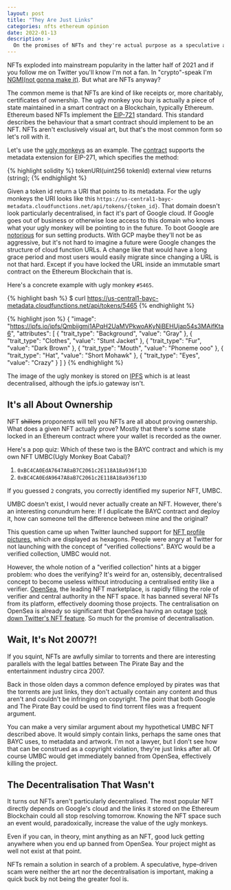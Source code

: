 ```yaml
---
layout: post
title: "They Are Just Links"
categories: nfts ethereum opinion
date: 2022-01-13
description: > 
  On the promises of NFTs and they're actual purpose as a speculative asset with no regard for artists or decentralisation.
---
```


NFTs exploded into mainstream popularity in the latter half of 2021 and if you follow me on Twitter you'll know I'm not a fan. In "crypto"-speak I'm [NGMI(not gonna make it)](https://blog.libertasbella.com/glossary/ngmi/). But what are NFTs anyway?

The common meme is that NFTs are kind of like receipts or, more charitably, certificates of ownership. The ugly monkey you buy is actually a piece of state maintained in a smart contract on a Blockchain, typically Ethereum. Ethereum based NFTs implement the [EIP-721](https://eips.ethereum.org/EIPS/eip-721) standard. This standard describes the behaviour that a smart contract should implement to be an NFT. NFTs aren't exclusively visual art, but that's the most common form so let's roll with it. 

Let's use the [ugly monkeys](https://boredapeyachtclub.com/#/) as an example. The [contract](https://etherscan.io/address/0xbc4ca0eda7647a8ab7c2061c2e118a18a936f13d) supports the metadata extension for EIP-271, which specifies the method:

{% highlight solidity %}
tokenURI(uint256 tokenId) external view returns (string);
{% endhighlight %}

Given a token id return a URI that points to its metadata. For the ugly monkeys the URI looks like this `https://us-central1-bayc-metadata.cloudfunctions.net/api/tokens/{token_id}`. That domain doesn't look particularly decentralised, in fact it's part of Google cloud. If Google goes out of business or otherwise lose access to this domain who knows what your ugly monkey will be pointing to in the future. To boot Google are [notorious](https://killedbygoogle.com/) for sun setting products. With GCP maybe they'll not be as aggressive, but it's not hard to imagine a future were Google changes the structure of cloud function URLs. A change like that would have a long grace period and most users would easily migrate since changing a URL is not that hard. Except if you have locked the URL inside an immutable smart contract on the Ethereum Blockchain that is.

Here's a concrete example with ugly monkey `#5465`.

{% highlight bash %}
$ curl https://us-central1-bayc-metadata.cloudfunctions.net/api/tokens/5465
{% endhighlight %}

{% highlight json %}
{
  "image": "https://ipfs.io/ipfs/Qmbijgmi1APqH2UaMVPkwoAKyNiBEHUjap54s3MAifKta6",
  "attributes": [
    {
      "trait_type": "Background",
      "value": "Gray"
    },
    {
      "trait_type": "Clothes",
      "value": "Stunt Jacket"
    },
    {
      "trait_type": "Fur",
      "value": "Dark Brown"
    },
    {
      "trait_type": "Mouth",
      "value": "Phoneme  ooo"
    },
    {
      "trait_type": "Hat",
      "value": "Short Mohawk"
    },
    {
      "trait_type": "Eyes",
      "value": "Crazy"
    }
  ]
}
{% endhighlight %}

The image of the ugly monkey is stored on [IPFS](https://en.wikipedia.org/wiki/InterPlanetary_File_System) which is at least decentralised, although the ipfs.io gateway isn't.

## It's all About Ownership

NFT ~~shillers~~ proponents will tell you NFTs are all about proving ownership. What does a given NFT actually prove? Mostly that there's some state locked in an Ethereum contract where your wallet is recorded as the owner.

Here's a pop quiz: Which of these two is the BAYC contract and which is my own NFT UMBC(Ugly Monkey Boat Cabal)?

1. `0xBC4CA0EdA7647A8aB7C2061c2E118A18a936f13D` 
1. `0xBC4CA0EdA9647A8aB7C2061c2E118A18a936f13D`

If you guessed `2` congrats, you correctly identified my superior NFT, UMBC.

UMBC doesn't exist, I would never actually create an NFT. However, there's an interesting conundrum here: If I duplicate the BAYC contract and deploy it, how can someone tell the difference between mine and the original? 

This question came up when Twitter launched support for [NFT profile pictures](https://help.twitter.com/en/using-twitter/twitter-blue-fragments-folder/nft), which are displayed as hexagons. People were angry at Twitter for not launching with the concept of "verified collections". BAYC would be a verified collection, UMBC would not.

However, the whole notion of a "verified collection" hints at a bigger problem: who does the verifying? It's weird for an, ostensibly, decentralised concept to become useless without introducing a centralised entity like a verifier. [OpenSea](opensea.io), the leading NFT marketplace, is rapidly filling the role of verifier and central authority in the NFT space. It has banned several NFTs from its platform, effectively dooming those projects. The centralisation on OpenSea is already so significant that OpenSea having an outage [took down Twitter's NFT feature](https://www.vice.com/en/article/g5qjej/people-cant-see-some-nfts-in-crypto-wallets-after-opensea-goes-down). So much for the promise of decentralisation.

## Wait, It's Not 2007?!

If you squint, NFTs are awfully similar to torrents and there are interesting parallels with the legal battles between The Pirate Bay and the entertainment industry circa 2007.

Back in those olden days a common defence employed by pirates was that the torrents are just links, they don't actually contain any content and thus aren't and couldn't be infringing on copyright. The point that both Google and The Pirate Bay could be used to find torrent files was a frequent argument. 

You can make a very similar argument about my hypothetical UMBC NFT described above. It would simply contain links, perhaps the same ones that BAYC uses, to metadata and artwork. I'm not a lawyer, but I don't see how that can be construed as a copyright violation, they're just links after all. Of course UMBC would get immediately banned from OpenSea, effectively killing the project. 

## The Decentralisation That Wasn't

It turns out NFTs aren't particularly decentralised. The most popular NFT directly depends on Google's cloud and the links it stored on the Ethereum Blockchain could all stop resolving tomorrow. Knowing the NFT space such an event would, paradoxically, increase the value of the ugly monkeys.

Even if you can, in theory, mint anything as an NFT, good luck getting anywhere when you end up banned from OpenSea. Your project might as well not exist at that point.


NFTs remain a solution in search of a problem. A speculative, hype-driven scam were neither the art nor the decentralisation is important, making a quick buck by not being the greater fool is.
